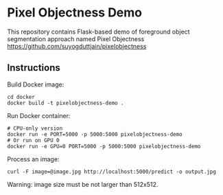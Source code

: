 # Pixel Objectness Demo
This repository contains Flask-based demo of foreground object segmentation approach named Pixel Objectness
https://github.com/suyogduttjain/pixelobjectness
## Instructions
Build Docker image:
```
cd docker
docker build -t pixelobjectness-demo .
```
Run Docker container:
```
# CPU-only version
docker run -e PORT=5000 -p 5000:5000 pixelobjectness-demo
# Or run on GPU 0
docker run -e GPU=0 PORT=5000 -p 5000:5000 pixelobjectness-demo
```
Process an image:
```
curl -F image=@image.jpg http://localhost:5000/predict -o output.jpg
```
Warning: image size must be not larger than 512x512.
